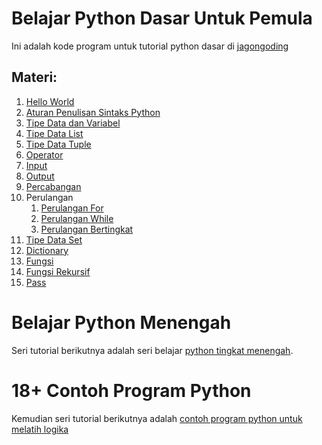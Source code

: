 # Belajar Python Dasar Untuk Pemula

Ini adalah kode program untuk tutorial python dasar di [jagongoding](https://jagongoding.com/python/dasar/overview)

## Materi:

1. [Hello World](https://jagongoding.com/python/dasar/hello-world/)
2. [Aturan Penulisan Sintaks Python](https://jagongoding.com/python/dasar/aturan-sintaks-python/)
3. [Tipe Data dan Variabel](https://jagongoding.com/python/dasar/tipe-data-dan-variabel/)
4. [Tipe Data List](https://jagongoding.com/python/dasar/list/)
5. [Tipe Data Tuple](https://jagongoding.com/python/dasar/tuple/)
5. [Operator](https://jagongoding.com/python/dasar/operator/)
5. [Input](https://jagongoding.com/python/dasar/input/)
5. [Output](https://jagongoding.com/python/dasar/output/)
5. [Percabangan](https://jagongoding.com/python/dasar/percabangan/)
5. Perulangan
    1. [Perulangan For](https://jagongoding.com/python/dasar/perulangan-for/)
    2. [Perulangan While](https://jagongoding.com/python/dasar/perulangan-while/)
    3. [Perulangan Bertingkat](https://jagongoding.com/python/dasar/perulangan-bersarang/)
6. [Tipe Data Set](https://jagongoding.com/python/dasar/set/)
7. [Dictionary](https://jagongoding.com/python/dasar/dictionary/)
8. [Fungsi](https://jagongoding.com/python/dasar/fungsi/)
9. [Fungsi Rekursif](https://jagongoding.com/python/dasar/fungsi-rekursif/)
10. [Pass](https://jagongoding.com/python/dasar/pass/)

# Belajar Python Menengah

Seri tutorial berikutnya adalah seri belajar [python tingkat menengah](https://github.com/jagongoding-com/python-menengah).

# 18+ Contoh Program Python

Kemudian seri tutorial berikutnya adalah [contoh program python untuk melatih logika](https://github.com/jagongoding-com/python-latihan-logika)
